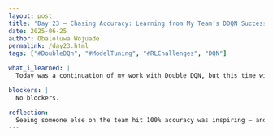 ```yaml
---
layout: post
title: "Day 23 – Chasing Accuracy: Learning from My Team’s DDQN Success"
date: 2025-06-25
author: Obaloluwa Wojuade
permalink: /day23.html
tags: ["#DoubleDQn", "#ModelTuning", "#RLChallenges", "DQN"]

what_i_learned: |
  Today was a continuation of my work with Double DQN, but this time with new motivation. One of my teammates was able to reach 100% accuracy with their DDQN setup, so I studied their implementation closely and began adapting those ideas into my own code. I’m working to identify what made their model so effective and adjusting my parameters and reward logic to close that gap.

blockers: |
  No blockers.

reflection: |
  Seeing someone else on the team hit 100% accuracy was inspiring — and honestly, a little humbling. But it gave me a concrete benchmark to aim for and pushed me to dig deeper into how DDQN can be fine-tuned. I’m learning that accuracy isn’t just about writing code — it’s about understanding the logic behind every part of the model. I’m making progress and getting closer, one step at a time.
---
```




